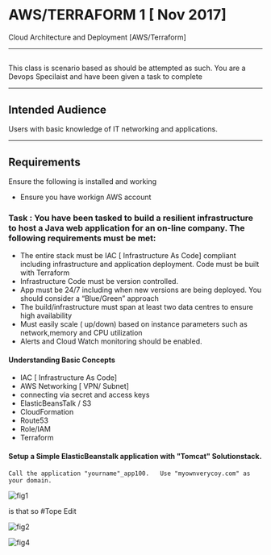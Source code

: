 #  AWS/TERRAFORM 1 [ Nov 2017]

Cloud Architecture and Deployment [AWS/Terraform]

---

## 

This class is scenario based as should be attempted as such. You are a Devops Specilaist and have been given a task to complete

---

## Intended Audience

Users with basic knowledge of IT networking and applications.

---

## Requirements

Ensure the following is installed and working

- Ensure you have workign AWS account



###  Task : You have been tasked to build a resilient infrastructure to host a Java web application for an on-line company. The following requirements must be met:

- The entire stack must be IAC [ Infrastructure As Code] compliant including infrastructure and application deployment. Code must be built with Terraform
- Infrastructure Code must be version controlled.
- App must be 24/7 including when new versions are being deployed. You should consider a “Blue/Green” approach
- The build/infrastructure must span at least two data centres to ensure high availability
- Must easily scale ( up/down) based on instance parameters such as network,memory and CPU utilization
- Alerts and Cloud Watch monitoring should be enabled. 



#### Understanding Basic Concepts 

- IAC [ Infrastructure As Code] 
- AWS Networking [ VPN/ Subnet]
- connecting via secret and access keys
- ElasticBeansTalk / S3
- CloudFormation
- Route53	
- Role/IAM
- Terraform


#### Setup a Simple ElasticBeanstalk application with "Tomcat" Solutionstack. 

    Call the application "yourname"_app100.   Use "myownverycoy.com" as your domain.


![fig1](screengrab1.png?raw=true "fig1")


is that so #Tope Edit

![fig2](screengrab3.jpeg?raw=true "fig3")

![fig4](screengrab4.png?raw=true "fig4")
